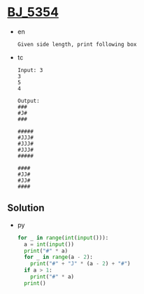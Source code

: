 # [BJ_5354](https://acmicpc.net/problem/5354)

* en

  ```en
  Given side length, print following box
  ```

* tc

  ```tc
  Input: 3
  3
  5
  4

  Output:
  ###
  #J#
  ###

  #####
  #JJJ#
  #JJJ#
  #JJJ#
  #####

  ####
  #JJ#
  #JJ#
  ####
  ```

## Solution

* py

  ```py
  for _ in range(int(input())):
    a = int(input())
    print("#" * a)
    for _ in range(a - 2):
      print("#" + "J" * (a - 2) + "#")
    if a > 1:
      print("#" * a)
    print()
  ```
